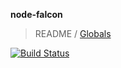 **node-falcon**

> README / [Globals](globals.md)

[![Build Status](https://travis-ci.com/aellison5505/node-falcon.svg?branch=master)](https://travis-ci.com/aellison5505/node-falcon)

